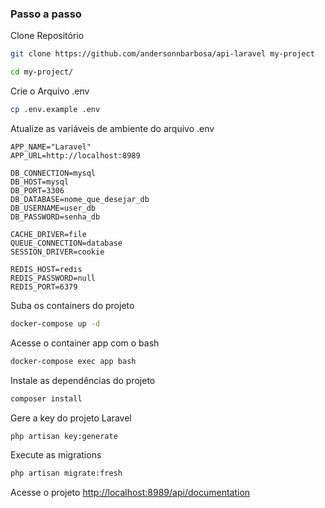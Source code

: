 
### Passo a passo
Clone Repositório
```sh
git clone https://github.com/andersonnbarbosa/api-laravel my-project
```
```sh
cd my-project/
```

Crie o Arquivo .env
```sh
cp .env.example .env
```


Atualize as variáveis de ambiente do arquivo .env
```dosini
APP_NAME="Laravel"
APP_URL=http://localhost:8989

DB_CONNECTION=mysql
DB_HOST=mysql
DB_PORT=3306
DB_DATABASE=nome_que_desejar_db
DB_USERNAME=user_db
DB_PASSWORD=senha_db

CACHE_DRIVER=file
QUEUE_CONNECTION=database
SESSION_DRIVER=cookie

REDIS_HOST=redis
REDIS_PASSWORD=null
REDIS_PORT=6379
```


Suba os containers do projeto
```sh
docker-compose up -d
```


Acesse o container app com o bash
```sh
docker-compose exec app bash
```


Instale as dependências do projeto
```sh
composer install
```


Gere a key do projeto Laravel
```sh
php artisan key:generate
```

Execute as migrations
```sh
php artisan migrate:fresh
```


Acesse o projeto
[http://localhost:8989/api/documentation](http://localhost:8989/api/documentation)
